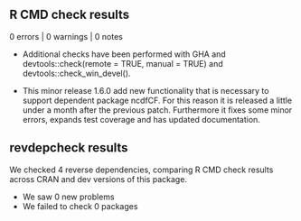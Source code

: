 ## R CMD check results

0 errors | 0 warnings | 0 notes

* Additional checks have been performed with GHA and devtools::check(remote = TRUE, manual = TRUE)
and devtools::check_win_devel().

* This minor release 1.6.0 add new functionality that is necessary to support dependent package ncdfCF. For this reason it is released a little under a month after the previous patch. Furthermore it fixes some minor errors, expands test coverage and has updated documentation.

## revdepcheck results

We checked 4 reverse dependencies, comparing R CMD check results across CRAN and dev versions of this package.

 * We saw 0 new problems
 * We failed to check 0 packages
